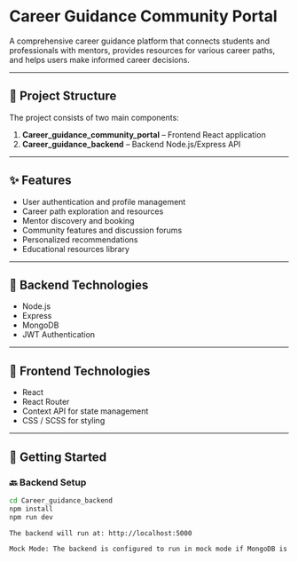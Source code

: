 # Career Guidance Community Portal

A comprehensive career guidance platform that connects students and professionals with mentors, provides resources for various career paths, and helps users make informed career decisions.

---

## 📁 Project Structure

The project consists of two main components:

1. **Career_guidance_community_portal** – Frontend React application  
2. **Career_guidance_backend** – Backend Node.js/Express API

---

## ✨ Features

- User authentication and profile management  
- Career path exploration and resources  
- Mentor discovery and booking  
- Community features and discussion forums  
- Personalized recommendations  
- Educational resources library

---

## 🔧 Backend Technologies

- Node.js  
- Express  
- MongoDB  
- JWT Authentication

---

## 🎨 Frontend Technologies

- React  
- React Router  
- Context API for state management  
- CSS / SCSS for styling

---

## 🚀 Getting Started

### 🔙 Backend Setup

```bash
cd Career_guidance_backend
npm install
npm run dev

The backend will run at: http://localhost:5000

Mock Mode: The backend is configured to run in mock mode if MongoDB is not available. This allows for testing the application without a database connection.

